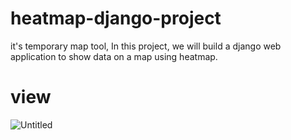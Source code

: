 # heatmap-django-project
it's temporary map tool, In this project, we will build a django web application to show data on a map using heatmap.

# view



![Untitled](https://user-images.githubusercontent.com/79581616/137596341-14543e76-52c8-451d-ab1c-fd1e3fc6226e.png)



